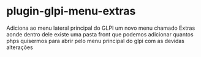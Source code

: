 # plugin-glpi-menu-extras
Adiciona ao menu lateral principal do GLPI um novo menu chamado Extras aonde dentro dele existe uma pasta front que podemos adicionar quantos phps quisermos para abrir pelo menu principal do glpi com as devidas alterações
